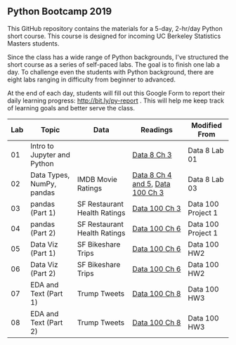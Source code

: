 ## Python Bootcamp 2019

This GitHub repository contains the materials for a 5-day, 2-hr/day Python
short course. This course is designed for incoming UC Berkeley Statistics
Masters students.

Since the class has a wide range of Python backgrounds, I've structured the
short course as a series of self-paced labs. The goal is to finish one lab a
day. To challenge even the students with Python background, there are eight
labs ranging in difficulty from beginner to advanced.

At the end of each day, students will fill out this Google Form to report their
daily learning progress: http://bit.ly/py-report . This will help me keep track
of learning goals and better serve the class.

| Lab | Topic                       | Data                         | Readings                                                   | Modified From      |
| --- | --------------------------- | ---------------------------- | ---------------------------------------------------------- | ------------------ |
| 01  | Intro to Jupyter and Python |                              | [Data 8 Ch 3][data8ch3]                                    | Data 8 Lab 01      |
| 02  | Data Types, NumPy, pandas   | IMDB Movie Ratings           | [Data 8 Ch 4 and 5][data8ch4], [Data 100 Ch 3][data100ch3] | Data 8 Lab 03      |
| 03  | pandas (Part 1)             | SF Restaurant Health Ratings | [Data 100 Ch 3][data100ch3]                                | Data 100 Project 1 |
| 04  | pandas (Part 2)             | SF Restaurant Health Ratings | [Data 100 Ch 6][data100ch6]                                | Data 100 Project 1 |
| 05  | Data Viz (Part 1)           | SF Bikeshare Trips           | [Data 100 Ch 6][data100ch6]                                | Data 100 HW2       |
| 06  | Data Viz (Part 2)           | SF Bikeshare Trips           | [Data 100 Ch 6][data100ch6]                                | Data 100 HW2       |
| 07  | EDA and Text (Part 1)       | Trump Tweets                 | [Data 100 Ch 8][data100ch8]                                | Data 100 HW3       |
| 08  | EDA and Text (Part 2)       | Trump Tweets                 | [Data 100 Ch 8][data100ch8]                                | Data 100 HW3       |

[data8ch3]: https://www.inferentialthinking.com/chapters/03/programming-in-python.html
[data8ch4]: https://www.inferentialthinking.com/chapters/04/Data_Types.html
[data100ch3]: https://www.textbook.ds100.org/ch/03/pandas_intro.html
[data100ch6]: https://www.textbook.ds100.org/ch/06/viz_intro.html
[data100ch8]: https://www.textbook.ds100.org/ch/08/text_intro.html
